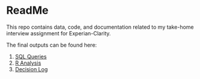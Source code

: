 # ReadMe
This repo contains data, code, and documentation related to my take-home interview assignment for Experian-Clarity.

The final outputs can be found here:
1. [SQL Queries](https://rpubs.com/michaelboerman/experian_interview_sql_questions)
2. [R Analysis](https://rpubs.com/michaelboerman/experian_interview_r_analysis)
3. [Decision Log](https://rpubs.com/michaelboerman/experian_interview_decision_log)